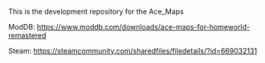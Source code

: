 This is the development repository for the Ace_Maps

ModDB: https://www.moddb.com/downloads/ace-maps-for-homeworld-remastered

Steam: https://steamcommunity.com/sharedfiles/filedetails/?id=669032131
